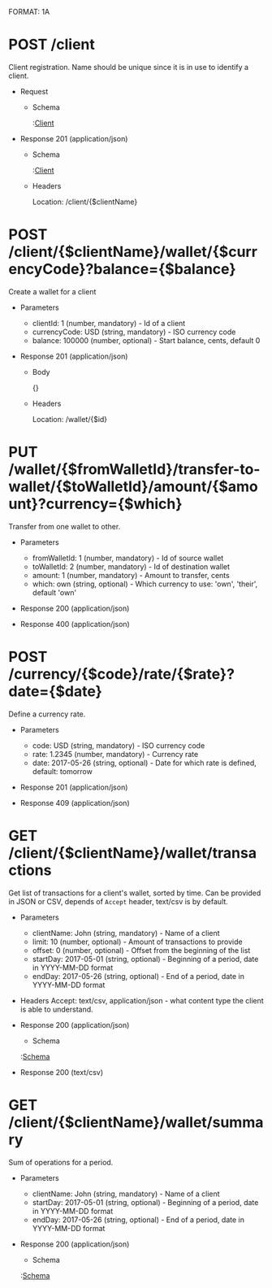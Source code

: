 FORMAT: 1A

# POST /client

Client registration. Name should be unique since it is in use to identify a client.

+ Request
    + Schema

        :[Client](http://acmepay.local/schema/client.json)

+ Response 201 (application/json)

    + Schema

        :[Client](http://acmepay.local/schema/client.json)

    + Headers

        Location: /client/{$clientName}

# POST /client/{$clientName}/wallet/{$currencyCode}?balance={$balance}

Create a wallet for a client

+ Parameters
    + clientId: 1 (number, mandatory) - Id of a client
    + currencyCode: USD (string, mandatory) - ISO currency code
    + balance: 100000 (number, optional) - Start balance, cents, default 0

+ Response 201 (application/json)

    + Body

        {}

    + Headers

        Location: /wallet/{$id}

# PUT /wallet/{$fromWalletId}/transfer-to-wallet/{$toWalletId}/amount/{$amount}?currency={$which}

Transfer from one wallet to other.

+ Parameters
    + fromWalletId: 1 (number, mandatory) - Id of source wallet
    + toWalletId: 2 (number, mandatory) - Id of destination wallet
    + amount: 1 (number, mandatory) - Amount to transfer, cents
    + which: own (string, optional) - Which currency to use: 'own', 'their', default 'own'

+ Response 200 (application/json)
+ Response 400 (application/json)

# POST /currency/{$code}/rate/{$rate}?date={$date}

Define a currency rate.

+ Parameters
    + code: USD (string, mandatory) - ISO currency code
    + rate: 1.2345 (number, mandatory) - Currency rate
    + date: 2017-05-26 (string, optional) - Date for which rate is defined, default: tomorrow

+ Response 201 (application/json)
+ Response 409 (application/json)

# GET /client/{$clientName}/wallet/transactions

Get list of transactions for a client's wallet, sorted by time. Can be provided in JSON or CSV, depends of `Accept` header,
text/csv is by default.

+ Parameters
    + clientName: John (string, mandatory) - Name of a client
    + limit: 10 (number, optional) - Amount of transactions to provide 
    + offset: 0 (number, optional) - Offset from the beginning of the list
    + startDay: 2017-05-01 (string, optional) - Beginning of a period, date in YYYY-MM-DD format
    + endDay: 2017-05-26 (string, optional) - End of a period, date in YYYY-MM-DD format

+ Headers
    Accept: text/csv, application/json - what content type the client is able to understand.

+ Response 200 (application/json)
    + Schema

    :[Schema](http://acmepay.local/schema/transaction.json#/definitions/list)

+ Response 200 (text/csv)

# GET /client/{$clientName}/wallet/summary

Sum of operations for a period.

+ Parameters
    + clientName: John (string, mandatory) - Name of a client
    + startDay: 2017-05-01 (string, optional) - Beginning of a period, date in YYYY-MM-DD format
    + endDay: 2017-05-26 (string, optional) - End of a period, date in YYYY-MM-DD format

+ Response 200 (application/json)
    + Schema

    :[Schema](http://acmepay.local/schema/wallet-summary.json)
